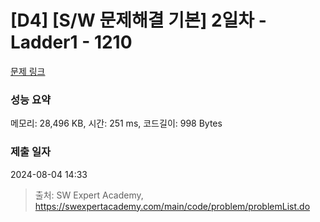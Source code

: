 # [D4] [S/W 문제해결 기본] 2일차 - Ladder1 - 1210 

[문제 링크](https://swexpertacademy.com/main/code/problem/problemDetail.do?contestProbId=AV14ABYKADACFAYh) 

### 성능 요약

메모리: 28,496 KB, 시간: 251 ms, 코드길이: 998 Bytes

### 제출 일자

2024-08-04 14:33



> 출처: SW Expert Academy, https://swexpertacademy.com/main/code/problem/problemList.do